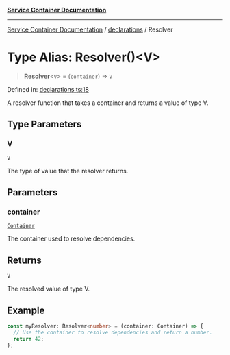 [**Service Container Documentation**](../../README.md)

***

[Service Container Documentation](../../README.md) / [declarations](../README.md) / Resolver

# Type Alias: Resolver()\<V\>

> **Resolver**\<`V`\> = (`container`) => `V`

Defined in: [declarations.ts:18](https://github.com/stonemjs/service-container/blob/cf80d15a9884720f3c9b3cfe1c53c3f6b0c62c38/src/declarations.ts#L18)

A resolver function that takes a container and returns a value of type V.

## Type Parameters

### V

`V`

The type of value that the resolver returns.

## Parameters

### container

[`Container`](../../Container/classes/Container.md)

The container used to resolve dependencies.

## Returns

`V`

The resolved value of type V.

## Example

```typescript
const myResolver: Resolver<number> = (container: Container) => {
  // Use the container to resolve dependencies and return a number.
  return 42;
};
```
